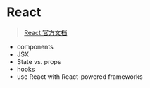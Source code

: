 # React

> [React 官方文档](https://react.dev/)


- components
- JSX
- State vs. props
- hooks
- use React with React-powered frameworks